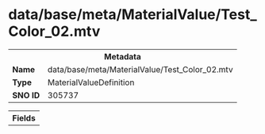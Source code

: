 <h1>data/base/meta/MaterialValue/Test_Color_02.mtv</h1><table><tr><th colspan="100%">Metadata</th></tr><tr><td><b>Name</b></td><td>data/base/meta/MaterialValue/Test_Color_02.mtv</td></tr><tr><td><b>Type</b></td><td>MaterialValueDefinition</td></tr><tr><td><b>SNO ID</b></td><td>305737</td></tr></table>

<table><tr><th colspan="100%">Fields</th></tr></table>

